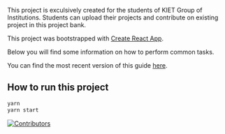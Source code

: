 This project is exculsively created for the students of KIET Group of Institutions. Students can upload their projects and contribute on existing project in this project bank.


This project was bootstrapped with [Create React App](https://github.com/facebookincubator/create-react-app).

  

Below you will find some information on how to perform common tasks.<br>

You can find the most recent version of this guide [here](https://github.com/facebookincubator/create-react-app/blob/master/packages/react-scripts/template/README.md).


## How to run this project

```sh
yarn
yarn start
```

[![Contributors](https://contrib.rocks/image?repo=Mr-Sunglasses/kiet-project-bank)](https://github.com/Mr-Sunglasses/kiet-project-bank/graphs/contributors)
